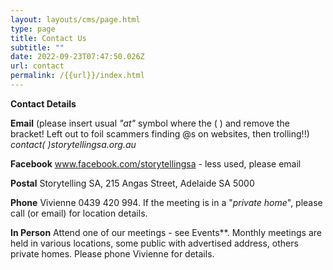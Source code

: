 ```yaml
---
layout: layouts/cms/page.html
type: page
title: Contact Us
subtitle: ""
date: 2022-09-23T07:47:50.026Z
url: contact
permalink: /{{url}}/index.html
---
```

**Contact Details**

**Email**   (please insert usual *"at"* symbol where the ( ) and remove the bracket! Left out to foil scammers finding @s on websites, then trolling!!)\
*contact( )storytellingsa.org.au*

**Facebook**  www.facebook.com/storytellingsa - less used, please email

**Postal**  Storytelling SA, 215 Angas Street, Adelaide SA 5000

**Phone**  Vivienne 0439 420 994. If the meeting is in a "*private home*", please call (or email) for location details.

**In Person** Attend one of our meetings - see Events\*\*. Monthly meetings are held in various locations, some public with advertised address, others private homes. Please phone Vivienne for details.